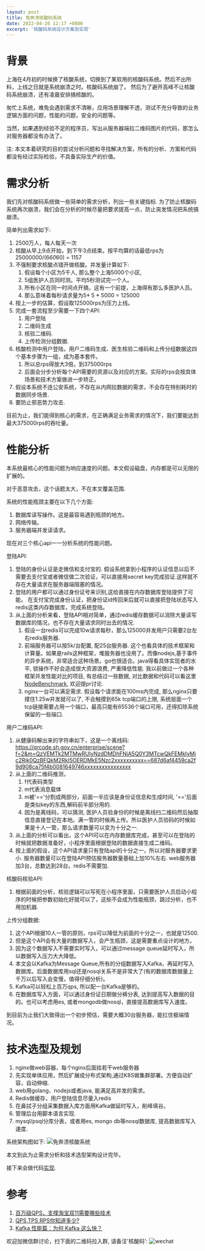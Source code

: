 ```yaml
---
layout: post
title: 免奔溃核酸码系统
date: 2022-04-26 12:17 +0800
excerpt: '核酸码系统设计方案及实现'
---
```

# 背景
上海在4月初的时候换了核酸系统，切换到了某软用的核酸码系统。然后不出所料，上线之日就是系统崩溃之时。核酸码系统崩了。 然后为了避开高峰不让核酸码系统崩溃，还有凌晨安排搞核酸的。

匆忙上系统，难免会遇到需求不清晰，应用场景理解不透，测试不充分导致的业务逻辑方面的问题，性能的问题，安全的问题等。

当然，如果遇到经验不足的程序员，写出从服务器端拉二维码图片的代码，那怎么对服务器都没有办法了。

注: 本文本着研究的目的尝试分析问题和寻找解决方案，所有的分析、方案和代码都没有经过实际检验，不具备实际生产的价值。

# 需求分析
我们先对核酸码系统做一些简单的需求分析，列出一些关键指标. 为了防止核酸码系统再次崩溃，我们会在分析的时候尽量把要求提高一点，防止突发情况把系统搞崩溃。

简单列出需求如下:
1. 2500万人，每人每天一次
2. 核酸从早上9点开始，到下午3点结束。按平均算的话最低rps为 25000000/(6*60*60) = 1157
3. 不强制要求核酸点错开做核酸。并发量计算如下:
   1. 假设每个小区为5千人, 那么整个上海5000个小区, 
   3. 5组医护人员同时测。平均5秒测试完一个人。
   2. 所有小区在同一时间点开搞，这有一个前提，上海得有那么多医护人员。
   4. 那么意味着每秒请求量为5* 5 * 5000 = 125000
4. 按上一步的估算，假设取125000rps为压力上线。
5. 完成一套流程至少需要一下四个API:
   1. 用户登陆
   2. 二维码生成
   3. 核验二维码.
   4. 上传检测分组数据.
6. 核酸检测中用户登陆，用户二维码生成、医生核验二维码和上传分组数据这四个基本步骤为一组，成为基本套件。
   1. 所以总rps得放大3倍，到375000rps
   2. 后面会分步分析每个API需要的资源以及对应的方案。实际的rps会按具体场景和技术方案做进一步矫正。
7. 假设本系统不连公安系统，不存在从内网拉数据的需求，不会存在特别耗时的数据同步场景.
8. 要防止邪恶势力攻击.
   
目前为止，我们能得到核心的需求，在正确满足业务需求的情况下，我们要能达到最大375000rps的吞吐量。

# 性能分析

本系统最核心的性能问题为响应速度的问题。本文假设磁盘，内存都是可以无限的扩展的。

对于恶意攻击，这个话题太大，不在本文覆盖范围.


系统的性能瓶颈主要在以下几个方面:
1. 数据库读写操作。这是最容易遇到瓶颈的地方。
2. 网络传输。
3. 服务器端并发读请求。

现在对三个核心api一一分析系统的性能问题。

登陆API:
1. 登陆的身份认证是走微信和支付宝的. 假设系统拿到小程序的认证信息以后不需要去支付宝或者微信做二次验证，可以直接用secret key完成验证.这样就不存在大量请求在服务器端阻塞的情况。
2. 登陆的用户都可以通过身份证号来识别,这给直接在内存数据库登陆提供了可能。 在支付宝完成身份认证，把身份证id传回来后就可以直接把登陆状态写入redis这类内存数据库，完成系统登陆。
3. 从上面的分析来看，登陆API相对简单，通过redis缓存数据可以消除大量读写数据库的情况，也不存在大量请求同时出去的情况. 
   1. 假设一台redis可以完成10w请求每秒，那么125000并发用户只需要2台左右redis服务器.
   2. 前端服务器可以按5k/台配置, 配25台服务器. 这个也看具体的技术框架和计算量。如果是rails这种框架，堆服务器也没用了。而像nodejs,基于事件的异步系统，非常适合这种场景。go也很适合。java得看具体实现者的水平, 锁操作不好会造成很大资源浪费, 严重降低性能. 我以前做过一个各种框架并发性能对比的项目, 有总结过一些数据, 对比数据和代码可以看这里[NodeBenchmark](https://github.com/younthu/WebFrameworkBenchmark), 欢迎提pr讨论.
   3. nginx一台可以满足需求. 假设每个请求能在100ms内完成, 那么nginx只要撑住1.25w并发就可以了, 不会触摸到65k tcp端口的上限, 系统层面一个tcp链接需要占用一个端口，最高只能有65536个端口可用，还得扣除系统保留的一些端口.
   

用户二维码API:
1. 从健康码解出来的字符串如下，这是一个离线码: https://qrcode.sh.gov.cn/enterprise/scene?f=2&m=QzVEMTk2MTMwRUIyNzdDMDhFNjA5Q0Y3MTcwQkFEMkIyMjc2Rjk0QzBFQkM2RkI5OERDMkE5Nzc2xxxxxxxxxx==687d6af4459ca2f9d908ca75f4b0081649746xxxxxxxxxxxxxxxx
2. 从上面的二维码推测，
   1. f代表码类型
   2. m代表消息载体
   3. m被'=='分割成两部分，前面一半应该是身份证信息和生成时间, '=='后面是类似key的东西,解码前半部分用的.
   4. 因为是离线码，可以猜测, 医护人员验身份的时候是离线扫二维码然后抽取信息直接登记在本地。满一管的时候再上传。所以医护人员验码的时候如果是十人一管，那么请求数量可以变为十分之一.
3. 从上面的分析可以看出，这个API可以在内存数据库完成，甚至可以在登陆的时候就把数据准备好，小程序里面根据登陆的数据直接生成二维码。
4. 按上面的假设，这个API请求量只有登陆api的十分之一，所以对服务器要求更小. 服务器数量可以在登陆API预估服务器数量基础上加10%左右. web服务器加3台，总数达到28台。redis不需要加.

核酸码核验API:

1. 根据前面的分析，核验逻辑可以写死在小程序里面，只需要医护人员启动小程序的时候把参数初始化好就可以了，这些不会成为性能瓶颈，跳过分析，也不用加机器.

上传分组数据:
1. 这个API根据10人一管的原则，rps可以降低为前面的十分之一，也就是12500. 
2. 但是这个API会有大量的数据写入，会产生瓶颈，这是需要重点设计的地方。
3. 因为这个数据写入不需要实时写入，可以通过message queue延时写入，所以数据写入压力大大降低。
4. 本文会以Kafka为Message Queue,所有的分组数据写入Kafka，再延时写入数据库。后面数据库用sql还是nosql关系不是非常大了(有的数据库数据量上千万以后写入会变慢，值得仔细分析)。
5. Kafka可以轻松上百万qps, 所以配一台Kafka是够的。
6. 在数据库写入方面，可以通过身份证日期做分裤分表, 达到提高写入数据的目的。也可以考虑用es, 或者mongodb做nosql，直接提高数据库写入速度。

到目前为止我们大致得出一个初步预估，需要大概30台服务器，能扛住极端情况。

# 技术选型及规划

   1. nginx做web容器，每个nginx后面挂若干web服务器
   6. 先实现单体应用，然后扩展成分布式架构,通过K8S做集群部署。方便自动扩容，自动伸缩.
   2. web用golang、nodejs或者java, 能满足高并发的需求。
   3. Redis做缓存，用户登陆信息尽量入redis
   4. 在鼻拭子分组采集数据入库方面用Kafka做延时写入，削峰填谷。
   5. 管理后台用脚本语言实现.
   7. mysql/psql分库分表，或者用es, mongo db等nosql数据库, 提高数据库写入速度.

系统架构图如下:
![免奔溃核酸系统](../assets/img/crashfreehesuan.jpg)


本文到此为止需求分析和技术选型架构设计完毕。

接下来会做代码[实现](2022-05-03-%E5%85%8D%E5%A5%94%E6%BA%83%E6%A0%B8%E9%85%B8%E7%A0%81%E7%B3%BB%E7%BB%9F2-%E4%BB%A3%E7%A0%81%E5%AE%9E%E7%8E%B0.md).

# 参考
1. [百万级QPS，支撑淘宝双11需要哪些技术](https://zhuanlan.zhihu.com/p/425247346)
2. [QPS,TPS,RPS你知道多少?](https://blog.csdn.net/weixin_41709748/article/details/104625459)
3. [Kafka 性能篇：为何 Kafka 这么快？](https://segmentfault.com/a/1190000039702782)

欢迎加微信群讨论，扫下面的二维码拉入群, 请备注'核酸码':
![wechat](/assets/img/wechat_qr.JPG)